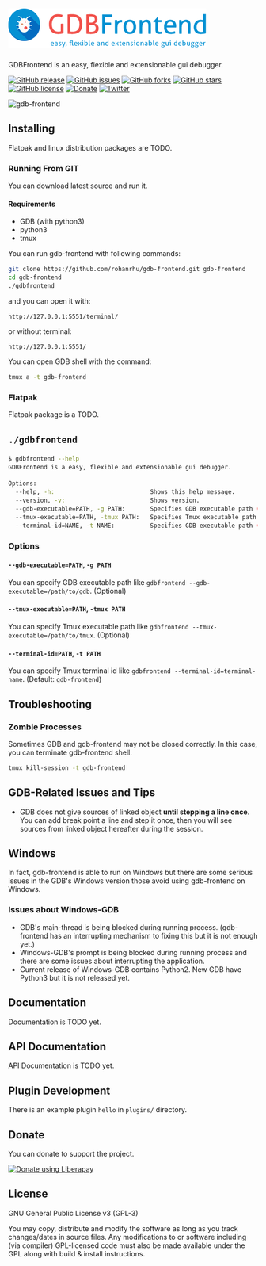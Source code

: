# [![GDBFrontend Website](media/gdbfrontend.png)](https://oguzhaneroglu.com/projects/gdb-frontend/)
GDBFrontend is an easy, flexible and extensionable gui debugger.

[![GitHub release](https://img.shields.io/github/release/rohanrhu/gdb-frontend.svg?style=flat-square)](https://github.com/rohanrhu/gdb-frontend/releases)
[![GitHub issues](https://img.shields.io/github/issues/rohanrhu/gdb-frontend?style=flat-square)](https://github.com/rohanrhu/gdb-frontend/issues)
[![GitHub forks](https://img.shields.io/github/forks/rohanrhu/gdb-frontend?style=flat-square)](https://github.com/rohanrhu/gdb-frontend/network)
[![GitHub stars](https://img.shields.io/github/stars/rohanrhu/gdb-frontend?style=flat-square)](https://github.com/rohanrhu/gdb-frontend/stargazers)
[![GitHub license](https://img.shields.io/github/license/rohanrhu/gdb-frontend?style=flat-square)](https://github.com/rohanrhu/gdb-frontend/blob/master/LICENSE)
[![Donate](http://img.shields.io/liberapay/receives/EvrenselKisilik.svg?logo=liberapay&style=flat-square)](https://liberapay.com/EvrenselKisilik/donate)
[![Twitter](https://img.shields.io/twitter/url?style=social&url=https%3A%2F%2Foguzhaneroglu.com%2Fprojects%2Fgdb-frontend%2F)](https://twitter.com/intent/tweet?text=&url=https%3A%2F%2Fgithub.com%2Frohanrhu%2Fgdb-frontend)

![gdb-frontend](https://oguzhaneroglu.com/static/images/gdbfrontend-ss.png "gdb-frontend")

## Installing 
Flatpak and linux distribution packages are TODO.

### Running From GIT
You can download latest source and run it.

#### Requirements
* GDB (with python3)
* python3
* tmux

You can run gdb-frontend with following commands:
```bash
git clone https://github.com/rohanrhu/gdb-frontend.git gdb-frontend
cd gdb-frontend
./gdbfrontend
```

and you can open it with:

```
http://127.0.0.1:5551/terminal/
```

or without terminal:

```
http://127.0.0.1:5551/
```

You can open GDB shell with the command:

```bash
tmux a -t gdb-frontend
```

### Flatpak
Flatpak package is a TODO.

## `./gdbfrontend`
```bash
$ gdbfrontend --help
GDBFrontend is a easy, flexible and extensionable gui debugger.

Options:
  --help, -h:                           Shows this help message.
  --version, -v:                        Shows version.
  --gdb-executable=PATH, -g PATH:       Specifies GDB executable path (Default is "gdb" command on PATH environment variable.)
  --tmux-executable=PATH, -tmux PATH:   Specifies Tmux executable path (Default is "tmux" command on PATH environment variable.)
  --terminal-id=NAME, -t NAME:          Specifies GDB executable path (Default is "gdb" command on PATH environment variable.)
```

### Options
#### `--gdb-executable=PATH`, `-g PATH`
You can specify GDB executable path like `gdbfrontend --gdb-executable=/path/to/gdb`. (Optional)

#### `--tmux-executable=PATH`, `-tmux PATH`
You can specify Tmux executable path like `gdbfrontend --tmux-executable=/path/to/tmux`. (Optional)

#### `--terminal-id=PATH`, `-t PATH`
You can specify Tmux terminal id like `gdbfrontend --terminal-id=terminal-name`. (Default: `gdb-frontend`)

## Troubleshooting
### Zombie Processes
Sometimes GDB and gdb-frontend may not be closed correctly. In this case, you can terminate gdb-frontend shell.

```bash
tmux kill-session -t gdb-frontend
```

## GDB-Related Issues and Tips
* GDB does not give sources of linked object **until stepping a line once**.
You can add break point a line and step it once, then you will see sources from linked object hereafter during the session.

## Windows
In fact, gdb-frontend is able to run on Windows but there are some serious issues in the GDB's Windows version those avoid using gdb-frontend on Windows.

### Issues about Windows-GDB

* GDB's main-thread is being blocked during running process. (gdb-frontend has an interrupting mechanism to fixing this but it is not enough yet.)
* Windows-GDB's prompt is being blocked during running process and there are some issues about interrupting the application.
* Current release of Windows-GDB contains Python2. New GDB have Python3 but it is not released yet.

## Documentation
Documentation is TODO yet.

## API Documentation
API Documentation is TODO yet.

## Plugin Development
There is an example plugin `hello` in `plugins/` directory.

## Donate
You can donate to support the project.

<a href="https://liberapay.com/EvrenselKisilik/donate"><img alt="Donate using Liberapay" src="https://liberapay.com/assets/widgets/donate.svg"></a>

## License
GNU General Public License v3 (GPL-3)

You may copy, distribute and modify the software as long as you track changes/dates in source files. Any modifications to or software including (via compiler) GPL-licensed code must also be made available under the GPL along with build & install instructions.